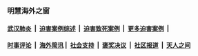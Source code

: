 
### 明慧海外之窗

####  [武汉肺炎](indexes/365.md?t=04182301) &nbsp;|&nbsp;  [迫害案例综述](indexes/328.md?t=04182301) &nbsp;|&nbsp; [迫害致死案例](indexes/277.md?t=04182301)  &nbsp;|&nbsp; [更多迫害案例](indexes/81.md?t=04182301)  &nbsp;|&nbsp; 
####  [时事评论](indexes/19.md?t=04182301) &nbsp;|&nbsp; [海外简讯](indexes/245.md?t=04182301)&nbsp;|&nbsp;  [社会支持](indexes/140.md?t=04182301) &nbsp;|&nbsp; [褒奖决议](indexes/282.md?t=04182301) &nbsp;|&nbsp; [社区报道](indexes/91.md?t=04182301)  &nbsp;|&nbsp; [天人之间](indexes/78.md?t=04182301) 


